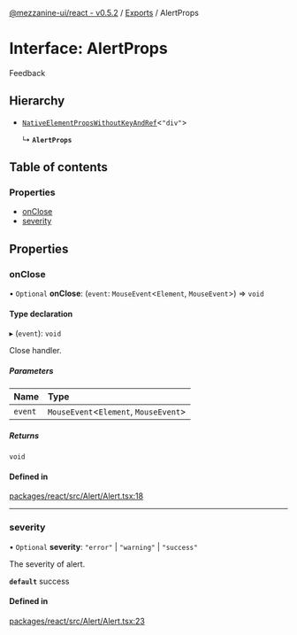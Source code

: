 [@mezzanine-ui/react - v0.5.2](../README.md) / [Exports](../modules.md) / AlertProps

# Interface: AlertProps

Feedback

## Hierarchy

- [`NativeElementPropsWithoutKeyAndRef`](../modules.md#nativeelementpropswithoutkeyandref)<``"div"``\>

  ↳ **`AlertProps`**

## Table of contents

### Properties

- [onClose](alertprops.md#onclose)
- [severity](alertprops.md#severity)

## Properties

### onClose

• `Optional` **onClose**: (`event`: `MouseEvent`<`Element`, `MouseEvent`\>) => `void`

#### Type declaration

▸ (`event`): `void`

Close handler.

##### Parameters

| Name | Type |
| :------ | :------ |
| `event` | `MouseEvent`<`Element`, `MouseEvent`\> |

##### Returns

`void`

#### Defined in

[packages/react/src/Alert/Alert.tsx:18](https://github.com/Mezzanine-UI/mezzanine/blob/83e0173/packages/react/src/Alert/Alert.tsx#L18)

___

### severity

• `Optional` **severity**: ``"error"`` \| ``"warning"`` \| ``"success"``

The severity of alert.

**`default`** success

#### Defined in

[packages/react/src/Alert/Alert.tsx:23](https://github.com/Mezzanine-UI/mezzanine/blob/83e0173/packages/react/src/Alert/Alert.tsx#L23)
